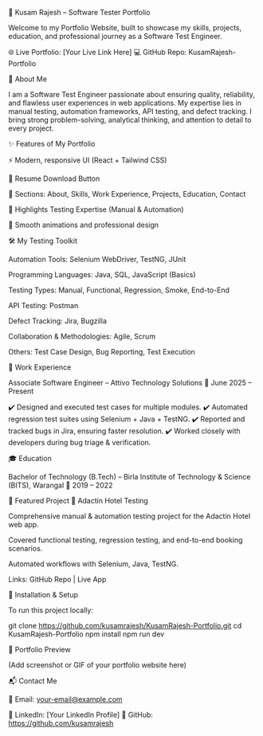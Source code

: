 🧪 Kusam Rajesh – Software Tester Portfolio

Welcome to my Portfolio Website, built to showcase my skills, projects, education, and professional journey as a Software Test Engineer.

🌐 Live Portfolio: [Your Live Link Here]
💻 GitHub Repo: KusamRajesh-Portfolio

📖 About Me

I am a Software Test Engineer passionate about ensuring quality, reliability, and flawless user experiences in web applications.
My expertise lies in manual testing, automation frameworks, API testing, and defect tracking. I bring strong problem-solving, analytical thinking, and attention to detail to every project.

✨ Features of My Portfolio

⚡ Modern, responsive UI (React + Tailwind CSS)

📄 Resume Download Button

💼 Sections: About, Skills, Work Experience, Projects, Education, Contact

🎯 Highlights Testing Expertise (Manual & Automation)

🎨 Smooth animations and professional design

🛠️ My Testing Toolkit

Automation Tools: Selenium WebDriver, TestNG, JUnit

Programming Languages: Java, SQL, JavaScript (Basics)

Testing Types: Manual, Functional, Regression, Smoke, End-to-End

API Testing: Postman

Defect Tracking: Jira, Bugzilla

Collaboration & Methodologies: Agile, Scrum

Others: Test Case Design, Bug Reporting, Test Execution

💼 Work Experience

Associate Software Engineer – Attivo Technology Solutions
📅 June 2025 – Present

✔️ Designed and executed test cases for multiple modules.
✔️ Automated regression test suites using Selenium + Java + TestNG.
✔️ Reported and tracked bugs in Jira, ensuring faster resolution.
✔️ Worked closely with developers during bug triage & verification.

🎓 Education

Bachelor of Technology (B.Tech) – Birla Institute of Technology & Science (BITS), Warangal
📅 2019 – 2022

📌 Featured Project
🔹 Adactin Hotel Testing

Comprehensive manual & automation testing project for the Adactin Hotel web app.

Covered functional testing, regression testing, and end-to-end booking scenarios.

Automated workflows with Selenium, Java, TestNG.

Links: GitHub Repo
 | Live App

🚀 Installation & Setup

To run this project locally:

git clone https://github.com/kusamrajesh/KusamRajesh-Portfolio.git
cd KusamRajesh-Portfolio
npm install
npm run dev

📸 Portfolio Preview

(Add screenshot or GIF of your portfolio website here)

📬 Contact Me

📧 Email: your-email@example.com

🔗 LinkedIn: [Your LinkedIn Profile]
🐙 GitHub: https://github.com/kusamrajesh